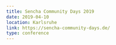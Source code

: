 ```yaml
---
title: Sencha Community Days 2019
date: 2019-04-10
location: Karlsruhe
link: https://sencha-community-days.de/
type: conference
---
```

